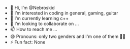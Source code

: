 - 👋 Hi, I’m @Nebroskid
- 👀 I’m interested in coding in general, gaming, guitar
- 🌱 I’m currently learning c++
- 💞️ I’m looking to collaborate on ...
- 📫 How to reach me ...
- 😄 Pronouns: only two genders and I'm one of them 🙋‍♂️
- ⚡ Fun fact: None

<!---
Nebroskid/Nebroskid is a ✨ special ✨ repository because its `README.md` (this file) appears on your GitHub profile.
You can click the Preview link to take a look at your changes.
--->
